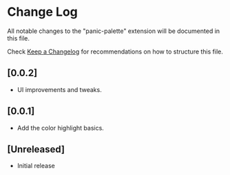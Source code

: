# Change Log

All notable changes to the "panic-palette" extension will be documented in this file.

Check [Keep a Changelog](http://keepachangelog.com/) for recommendations on how to structure this file.

## [0.0.2]

- UI improvements and tweaks.

## [0.0.1]

- Add the color highlight basics.

## [Unreleased]

- Initial release

